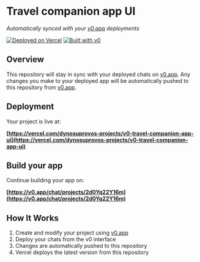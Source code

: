 # Travel companion app UI

*Automatically synced with your [v0.app](https://v0.app) deployments*

[![Deployed on Vercel](https://img.shields.io/badge/Deployed%20on-Vercel-black?style=for-the-badge&logo=vercel)](https://vercel.com/dynosuprovos-projects/v0-travel-companion-app-ui)
[![Built with v0](https://img.shields.io/badge/Built%20with-v0.app-black?style=for-the-badge)](https://v0.app/chat/projects/2d0Yq22Y16m)

## Overview

This repository will stay in sync with your deployed chats on [v0.app](https://v0.app).
Any changes you make to your deployed app will be automatically pushed to this repository from [v0.app](https://v0.app).

## Deployment

Your project is live at:

**[https://vercel.com/dynosuprovos-projects/v0-travel-companion-app-ui](https://vercel.com/dynosuprovos-projects/v0-travel-companion-app-ui)**

## Build your app

Continue building your app on:

**[https://v0.app/chat/projects/2d0Yq22Y16m](https://v0.app/chat/projects/2d0Yq22Y16m)**

## How It Works

1. Create and modify your project using [v0.app](https://v0.app)
2. Deploy your chats from the v0 interface
3. Changes are automatically pushed to this repository
4. Vercel deploys the latest version from this repository

